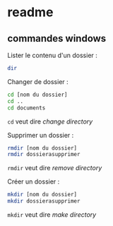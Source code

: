 # readme

## commandes windows

Lister le contenu d'un dossier :

```bash
dir
```

Changer de dossier :

```bash
cd [nom du dossier]
cd ..
cd documents
```
`cd` veut dire *change directory*

Supprimer un dossier :

```bash
rmdir [nom du dossier]
rmdir dossierasupprimer
```

`rmdir` veut dire *remove directory*

Créer un dossier :

```bash
mkdir [nom du dossier]
mkdir dossierasupprimer
```

`mkdir` veut dire *make directory*




